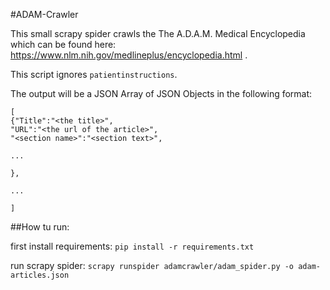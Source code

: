 #ADAM-Crawler

This small scrapy spider crawls the The A.D.A.M. Medical Encyclopedia which can be found here: https://www.nlm.nih.gov/medlineplus/encyclopedia.html .

This script ignores `patientinstructions`.

The output will be a JSON Array of JSON Objects in the following format:

```
[
{"Title":"<the title>",
"URL":"<the url of the article>",
"<section name>":"<section text>",

...

},

...

]
```

##How tu run:

first install requirements:
`pip install -r requirements.txt`

run scrapy spider:
`scrapy runspider adamcrawler/adam_spider.py -o adam-articles.json`
